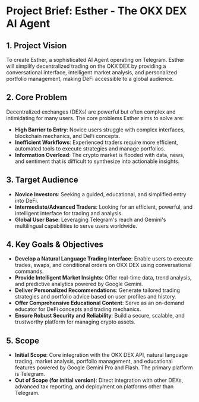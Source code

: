 # Project Brief: Esther - The OKX DEX AI Agent

## 1. Project Vision
To create Esther, a sophisticated AI Agent operating on Telegram. Esther will simplify decentralized trading on the OKX DEX by providing a conversational interface, intelligent market analysis, and personalized portfolio management, making DeFi accessible to a global audience.

## 2. Core Problem
Decentralized exchanges (DEXs) are powerful but often complex and intimidating for many users. The core problems Esther aims to solve are:
- **High Barrier to Entry**: Novice users struggle with complex interfaces, blockchain mechanics, and DeFi concepts.
- **Inefficient Workflows**: Experienced traders require more efficient, automated tools to execute strategies and manage portfolios.
- **Information Overload**: The crypto market is flooded with data, news, and sentiment that is difficult to synthesize into actionable insights.

## 3. Target Audience
- **Novice Investors**: Seeking a guided, educational, and simplified entry into DeFi.
- **Intermediate/Advanced Traders**: Looking for an efficient, powerful, and intelligent interface for trading and analysis.
- **Global User Base**: Leveraging Telegram's reach and Gemini's multilingual capabilities to serve users worldwide.

## 4. Key Goals & Objectives
- **Develop a Natural Language Trading Interface**: Enable users to execute trades, swaps, and conditional orders on OKX DEX using conversational commands.
- **Provide Intelligent Market Insights**: Offer real-time data, trend analysis, and predictive analytics powered by Google Gemini.
- **Deliver Personalized Recommendations**: Generate tailored trading strategies and portfolio advice based on user profiles and history.
- **Offer Comprehensive Educational Content**: Serve as an on-demand educator for DeFi concepts and trading mechanics.
- **Ensure Robust Security and Reliability**: Build a secure, scalable, and trustworthy platform for managing crypto assets.

## 5. Scope
- **Initial Scope**: Core integration with the OKX DEX API, natural language trading, market analysis, portfolio management, and educational features powered by Google Gemini Pro and Flash. The primary platform is Telegram.
- **Out of Scope (for initial version)**: Direct integration with other DEXs, advanced tax reporting, and deployment on platforms other than Telegram.
